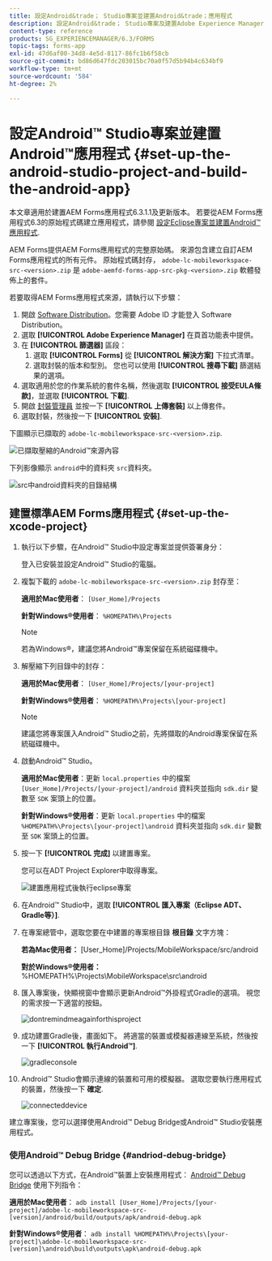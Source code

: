 ```yaml
---
title: 設定Android&trade； Studio專案並建置Android&trade；應用程式
description: 設定Android&trade； Studio專案及建置Adobe Experience Manager (AEM) Forms應用程式安裝程式的步驟
content-type: reference
products: SG_EXPERIENCEMANAGER/6.3/FORMS
topic-tags: forms-app
exl-id: 47d6af00-34d8-4e5d-8117-86fc1b6f58cb
source-git-commit: bd86d647fdc203015bc70a0f57d5b94b4c634bf9
workflow-type: tm+mt
source-wordcount: '584'
ht-degree: 2%

---
```


# 設定Android™ Studio專案並建置Android™應用程式 {#set-up-the-android-studio-project-and-build-the-android-app}

本文章適用於建置AEM Forms應用程式6.3.1.1及更新版本。 若要從AEM Forms應用程式6.3的原始程式碼建立應用程式，請參閱 [設定Eclipse專案並建置Android™應用程式](/help/forms/using/setup-eclipse-project-build-installer.md).

AEM Forms提供AEM Forms應用程式的完整原始碼。 來源包含建立自訂AEM Forms應用程式的所有元件。 原始程式碼封存， `adobe-lc-mobileworkspace-src-<version>.zip` 是 `adobe-aemfd-forms-app-src-pkg-<version>.zip` 軟體發佈上的套件。

若要取得AEM Forms應用程式來源，請執行以下步驟：

1. 開啟 [Software Distribution](https://experience.adobe.com/downloads)。您需要 Adobe ID 才能登入 Software Distribution。
1. 選取 **[!UICONTROL Adobe Experience Manager]** 在頁首功能表中提供。
1. 在 **[!UICONTROL 篩選器]** 區段：
   1. 選取 **[!UICONTROL Forms]** 從 **[!UICONTROL 解決方案]** 下拉式清單。
   2. 選取封裝的版本和型別。 您也可以使用 **[!UICONTROL 搜尋下載]** 篩選結果的選項。
1. 選取適用於您的作業系統的套件名稱，然後選取 **[!UICONTROL 接受EULA條款]**，並選取 **[!UICONTROL 下載]**.
1. 開啟 [封裝管理員](https://experienceleague.adobe.com/docs/experience-manager-65/administering/contentmanagement/package-manager.html)  並按一下 **[!UICONTROL 上傳套裝]** 以上傳套件。
1. 選取封裝，然後按一下 **[!UICONTROL 安裝]**.

下圖顯示已擷取的 `adobe-lc-mobileworkspace-src-<version>.zip`.

![已擷取壓縮的Android™來源內容](assets/mws-content-1.png)

下列影像顯示 `android`中的資料夾 `src`資料夾。

![src中android資料夾的目錄結構](assets/android-folder.png)

## 建置標準AEM Forms應用程式 {#set-up-the-xcode-project}

1. 執行以下步驟，在Android™ Studio中設定專案並提供簽署身分：

   登入已安裝並設定Android™ Studio的電腦。

1. 複製下載的 `adobe-lc-mobileworkspace-src-<version>.zip` 封存至：

   **適用於Mac使用者**： `[User_Home]/Projects`

   **針對Windows®使用者**： `%HOMEPATH%\Projects`

   >[!NOTE]
   >
   >若為Windows®，建議您將Android™專案保留在系統磁碟機中。

1. 解壓縮下列目錄中的封存：

   **適用於Mac使用者**： `[User_Home]/Projects/[your-project]`

   **針對Windows®使用者**： `%HOMEPATH%\Projects\[your-project]`

   >[!NOTE]
   >
   建議您將專案匯入Android™ Studio之前，先將擷取的Android專案保留在系統磁碟機中。

1. 啟動Android™ Studio。

   **適用於Mac使用者**：更新 `local.properties` 中的檔案 `[User_Home]/Projects/[your-project]/android` 資料夾並指向 `sdk.dir` 變數至 `SDK` 案頭上的位置。

   **針對Windows®使用者**：更新 `local.properties` 中的檔案 `%HOMEPATH%\Projects\[your-project]\android` 資料夾並指向 `sdk.dir` 變數至 `SDK` 案頭上的位置。

1. 按一下 **[!UICONTROL 完成]** 以建置專案。

   您可以在ADT Project Explorer中取得專案。

   ![建置應用程式後執行eclipse專案](assets/eclipsebuildmws.png)

1. 在Android™ Studio中，選取 **[!UICONTROL 匯入專案（Eclipse ADT、Gradle等）]**.
1. 在專案總管中，選取您要在中建置的專案根目錄 **根目錄** 文字方塊：

   **若為Mac使用者：** [User_Home]/Projects/MobileWorkspace/src/android

   **對於Windows®使用者：** %HOMEPATH%\Projects\MobileWorkspace\src\android

1. 匯入專案後，快顯視窗中會顯示更新Android™外掛程式Gradle的選項。 視您的需求按一下適當的按鈕。

   ![dontremindmeagainforthisproject](assets/dontremindmeagainforthisproject.png)

1. 成功建置Gradle後，畫面如下。 將適當的裝置或模擬器連線至系統，然後按一下 **[!UICONTROL 執行Android™]**.

   ![gradleconsole](assets/gradleconsole.png)

1. Android™ Studio會顯示連線的裝置和可用的模擬器。 選取您要執行應用程式的裝置，然後按一下 **確定**.

   ![connecteddevice](assets/connecteddevice.png)

建立專案後，您可以選擇使用Android™ Debug Bridge或Android™ Studio安裝應用程式。

### 使用Android™ Debug Bridge {#andriod-debug-bridge}

您可以透過以下方式，在Android™裝置上安裝應用程式： [Android™ Debug Bridge](https://developer.android.com/tools/adb) 使用下列指令：

**適用於Mac使用者**： `adb install [User_Home]/Projects/[your-project]/adobe-lc-mobileworkspace-src-[version]/android/build/outputs/apk/android-debug.apk`

**針對Windows®使用者**： `adb install %HOMEPATH%\Projects\[your-project]\adobe-lc-mobileworkspace-src-[version]\android\build\outputs\apk\android-debug.apk`
